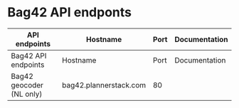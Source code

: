 # Bag42 API endponts

| API endpoints        | Hostname           | Port  |Documentation  |
| ------------- |-------------| -----|-----|
| Bag42 API endpoints |  Hostname |  Port |  Documentation |
| Bag42 geocoder (NL only) |  bag42.plannerstack.com |  80 |   |
